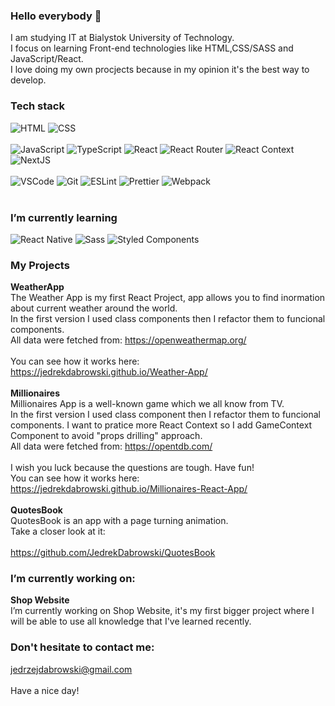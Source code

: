 ### Hello everybody 👋

I am studying IT at Bialystok University of Technology.
<br/>
I focus on learning Front-end technologies like HTML,CSS/SASS and JavaScript/React. 
<br/>
I love doing my own procjects because in my opinion it's the best way to develop.
### Tech stack
<div>
    <img alt="HTML" src="https://img.shields.io/badge/HTML-orange?logo=html5&logoColor=white&style=flat"/>
    <img alt="CSS" src="https://img.shields.io/badge/CSS-blue?logo=css3&style=flat"/>
</div>
<br/>
<div>
    <img alt="JavaScript" src="https://img.shields.io/badge/JavaScript-yellow?logo=javascript&logoColor=white&style=flat"/>
     <img alt="TypeScript" src="https://img.shields.io/badge/TypeScript-blue?logo=typescript&logoColor=white&style=flat"/>
     <img alt="React" src="https://img.shields.io/badge/React-black?logo=react&logoColor=white&style=flat"/>
     <img alt="React Router" src="https://img.shields.io/badge/ReactRouter-black?logo=React-Router&logoColor=white&style=flat"/>
    <img alt="React Context" src="https://img.shields.io/badge/React Context-black?logo=react&logoColor=white&style=flat"/>
        <img alt="NextJS" src="https://img.shields.io/badge/NextJS-black?logo=next-dot-js&logoColor=white&style=flat"/>
</div>
<br/>
<div>
   <img alt="VSCode" src="https://img.shields.io/badge/VS Code-blue?logo=Visual-Studio-Code&logoColor=white&style=flat"/>
    <img alt="Git" src="https://img.shields.io/badge/Git-red?logo=git&logoColor=white&style=flat"/>
    <img alt="ESLint" src="https://img.shields.io/badge/ESLint-purple?logo=eslint&logoColor=white&style=flat"/>
    <img alt="Prettier" src="https://img.shields.io/badge/Prettier-24292e?logo=prettier&logoColor=white&style=flat"/>
    <img alt="Webpack" src="https://img.shields.io/badge/Webpack-blue?logo=webpack&logoColor=white&style=flat"/>
</div>
<br/>

### I’m currently learning
<div>
    <img alt="React Native" src="https://img.shields.io/badge/ReactNative-black?logo=React&style=flat"/>
    <img alt='Sass' src="https://img.shields.io/badge/Sass-pink?logo=sass&logoColor=white&style=flat"/>
    <img alt='Styled Components' src="https://img.shields.io/badge/Styled Components-white?logo=styled-components&logoColor=purple&style=flat"/>
</div>

### My Projects
<strong>WeatherApp</strong>
<br/>
The Weather App is my first React Project, app allows you to find inormation about current weather around the world.
<br/>
In the first version I used class components then I refactor them to funcional components.
<br/>
All data were fetched from: https://openweathermap.org/
<br/>
<br/>
You can see how it works here:
<br/>
https://jedrekdabrowski.github.io/Weather-App/
<br/>
<br/>
<strong>Millionaires</strong>
<br/>
Millionaires App is a well-known game which we all know from TV.
<br/>
In the first version I used class component then I refactor them to funcional components. I want to pratice more React Context so I add GameContext Component to avoid "props drilling" approach. 
<br/>
All data were fetched from: https://opentdb.com/
<br/>
<br/>
I wish you luck because the questions are tough. Have fun!
<br/>
You can see how it works here:
<br/>
https://jedrekdabrowski.github.io/Millionaires-React-App/
<br/>
<br/>
<strong>QuotesBook</strong>
<br/>
QuotesBook is an app with a page turning animation. 
<br/>
Take a closer look at it:
<br/>
<br/>
https://github.com/JedrekDabrowski/QuotesBook
<br/>
### I’m currently working on:
<strong>Shop Website</strong>
<br/>
I’m currently working on Shop Website, it's my first bigger project where I will be able to use all knowledge that I've learned recently.
<br/>
### Don't hesitate to contact me:
jedrzejdabrowski@gmail.com
<br/>
<br/>
Have a nice day!

